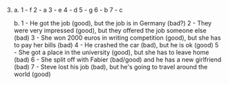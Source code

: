 3.
    a.
        1 - f
        2 - a
        3 - e
        4 - d
        5 - g
        6 - b
        7 - c

    b.
        1 - He got the job (good), but the job is in Germany (bad?)
        2 - They were very impressed (good), but they offered the job someone else (bad)
        3 - She won 2000 euros in writing competition (good), but she has to pay her bills (bad)
        4 - He crashed the car (bad), but he is ok (good)
        5 - She got a place in the university (good), but she has to leave home (bad)
        6 - She split off with Fabier (bad/good) and he has a new girlfriend (bad)
        7 - Steve lost his job (bad), but he's going to travel around the world (good)